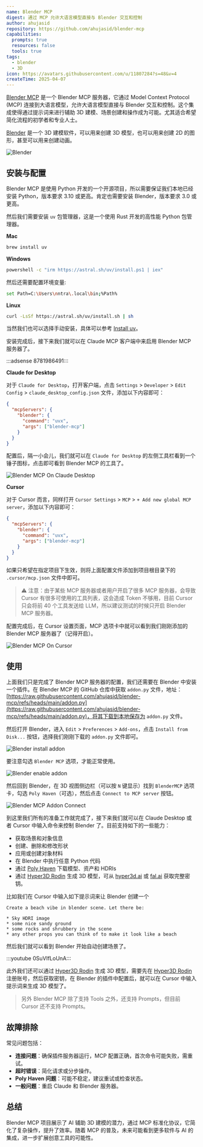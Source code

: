 ```yaml
---
name: Blender MCP
digest: 通过 MCP 允许大语言模型直接与 Blender 交互和控制
author: ahujasid
repository: https://github.com/ahujasid/blender-mcp
capabilities:
  prompts: true
  resources: false
  tools: true
tags:
  - blender
  - 3D
icon: https://avatars.githubusercontent.com/u/11807284?s=48&v=4
createTime: 2025-04-07
---
```


[Blender MCP](https://github.com/ahujasid/blender-mcp) 是一个 Blender MCP 服务器，它通过 Model Context Protocol (MCP) 连接到大语言模型，允许大语言模型直接与 Blender 交互和控制。这个集成使得通过提示词来进行辅助 3D 建模、场景创建和操作成为可能。尤其适合希望简化流程的初学者和专业人士。

[Blender](https://www.blender.org/) 是一个 3D 建模软件，可以用来创建 3D 模型，也可以用来创建 2D 的图形，甚至可以用来创建动画。

![Blender](/images/blender.png)

## 安装与配置

Blender MCP 是使用 Python 开发的一个开源项目，所以需要保证我们本地已经安装 Python，版本要求 3.10 或更高。肯定也需要安装 Blender，版本要求 3.0 或更高。

然后我们需要安装 `uv` 包管理器，这是一个使用 Rust 开发的高性能 Python 包管理器。

**Mac**

```bash
brew install uv
```

**Windows**

```bash
powershell -c "irm https://astral.sh/uv/install.ps1 | iex"
```

然后还需要配置环境变量:

```bash
set Path=C:\Users\nntra\.local\bin;%Path%
```

**Linux**

```bash
curl -LsSf https://astral.sh/uv/install.sh | sh
```

当然我们也可以选择手动安装，具体可以参考 [Install uv](https://docs.astral.sh/uv/getting-started/installation/)。

安装完成后，接下来我们就可以在 Claude MCP 客户端中来启用 Blender MCP 服务器了。

:::adsense 8781986491:::

**Claude for Desktop**

对于 `Claude for Desktop`，打开客户端，点击 `Settings` > `Developer` > `Edit Config` > `claude_desktop_config.json` 文件，添加以下内容即可：

```json
{
  "mcpServers": {
    "blender": {
      "command": "uvx",
      "args": ["blender-mcp"]
    }
  }
}
```

配置后，隔一小会儿，我们就可以在 `Claude for Desktop` 的左侧工具栏看到一个锤子图标，点击即可看到 Blender MCP 的工具了。

![Blender MCP On Claude Desktop](/images/blender-mcp-on-claude-desktop.png)

**Cursor**

对于 Cursor 而言，同样打开 `Cursor Settings` > `MCP` > `+ Add new global MCP server`，添加以下内容即可：

```json
{
  "mcpServers": {
    "blender": {
      "command": "uvx",
      "args": ["blender-mcp"]
    }
  }
}
```

如果只希望在指定项目下生效，则将上面配置文件添加到项目根目录下的 `.cursor/mcp.json` 文件中即可。

> ⚠️ 注意：由于某些 MCP 服务器或者用户开启了很多 MCP 服务器，会导致 Cursor 有很多可使用的工具列表，这会造成 Token 不够用，目前 Cursor 只会将前 40 个工具发送给 LLM，所以建议测试的时候只开启 Blender MCP 服务器。

配置完成后，在 Cursor 设置页面，MCP 选项卡中就可以看到我们刚刚添加的 Blender MCP 服务器了（记得开启）。

![Blender MCP On Cursor](/images/blender-mcp-on-cursor.png)

## 使用

上面我们只是完成了 Blender MCP 服务器的配置，我们还需要在 Blender 中安装一个插件。在 Blender MCP 的 GitHub 仓库中获取 `addon.py` 文件，地址：[https://raw.githubusercontent.com/ahujasid/blender-mcp/refs/heads/main/addon.py](https://raw.githubusercontent.com/ahujasid/blender-mcp/refs/heads/main/addon.py)，将其下载到本地保存为 `addon.py` 文件。

然后打开 Blender，进入 `Edit` > `Preferences` > `Add-ons`，点击 `Install from Disk...` 按钮，选择我们刚刚下载的 `addon.py` 文件即可。

![Blender install addon](/images/blender-install-addon.png)

要注意勾选 `Blender MCP` 选项，才能正常使用。

![Blender enable addon](/images/blender-enable-addon.png)

然后回到 Blender，在 3D 视图侧边栏（可以按 `N` 键显示）找到 `BlenderMCP` 选项卡，勾选 `Poly Haven`（可选），然后点击 `Connect to MCP server` 按钮。

![Blender MCP Addon Connect](/images/blender-mcp-addon-connect.png)

到这里我们所有的准备工作就完成了，接下来我们就可以在 Claude Desktop 或者 Cursor 中输入命令来控制 Blender 了。目前支持如下的一些能力：

- 获取场景和对象信息
- 创建、删除和修改形状
- 应用或创建对象材料
- 在 Blender 中执行任意 Python 代码
- 通过 [Poly Haven](https://polyhaven.com/) 下载模型、资产和 HDRIs
- 通过 [Hyper3D Rodin](https://hyper3d.ai/) 生成 3D 模型，可从 [hyper3d.ai](https://hyper3d.ai/) 或 [fal.ai](https://fal.ai/) 获取完整密钥。

比如我们在 Cursor 中输入如下提示词来让 Blender 创建一个

```
Create a beach vibe in blender scene. Let there be:

* Sky HDRI image
* some nice sandy ground
* some rocks and shrubbery in the scene
* any other props you can think of to make it look like a beach
```

然后我们就可以看到 Blender 开始自动创建场景了。

:::youtube 0SuVIfLoUnA:::

此外我们还可以通过 [Hyper3D Rodin](https://hyper3d.ai/) 生成 3D 模型，需要先在 [Hyper3D Rodin](https://hyper3d.ai/) 注册账号，然后获取密钥，在 Blender 的插件中配置后，就可以在 Cursor 中输入提示词来生成 3D 模型了。

> 另外 Blender MCP 除了支持 Tools 之外，还支持 Prompts，但目前 Cursor 还不支持 Prompts。

## 故障排除

常见问题包括：

- **连接问题**：确保插件服务器运行，MCP 配置正确，首次命令可能失败，需重试。
- **超时错误**：简化请求或分步操作。
- **Poly Haven 问题**：可能不稳定，建议重试或检查状态。
- **一般问题**：重启 Claude 和 Blender 服务器。

## 总结

Blender MCP 项目展示了 AI 辅助 3D 建模的潜力，通过 MCP 标准化协议，它简化了复杂操作，提升了效率。随着 MCP 的普及，未来可能看到更多软件与 AI 的集成，进一步扩展创意工具的可能性。
